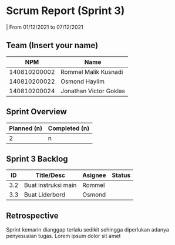# Scrum Report (Sprint 3)
| From 01/12/2021 to 07/12/2021

## Team (Insert your name)
| NPM          | Name                   |
| ------------ | ---------------------- |
| 140810200002 | Rommel Malik Kusnadi   |
| 140810200022 | Osmond Haylim          |
| 140810200024 | Jonathan Victor Goklas |

## Sprint Overview
| Planned (n) | Completed (n) |
| ----------- | ------------- |
| 2           | n             |

## Sprint 3 Backlog

| ID  | Title/Desc          | Asignee | Status |
| --- | ------------------- | ------- | ------ |
| 3.2 | Buat instruksi main | Rommel  |        |
| 3.3 | Buat Liderbord      | Osmond  |        |

## Retrospective 

Sprint kemarin dianggap terlalu sedikit sehingga diperlukan adanya penyesuaian tugas. Lorem ipsum dolor sit amet

